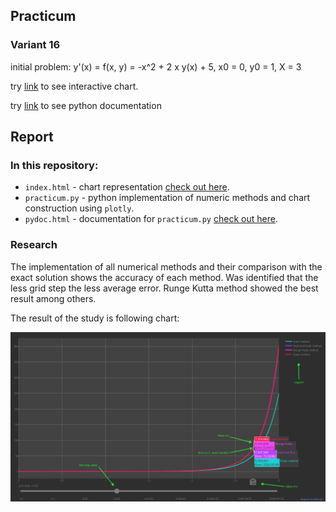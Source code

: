 ## Practicum
### Variant 16

initial problem: y'(x) = f(x, y) = -x^2 + 2 x y(x) + 5, x0 = 0, y0 = 1, X = 3

try [link](https://indionapolis.github.io/DE/) to see interactive chart.

try [link](https://indionapolis.github.io/DE/pydoc) to see python documentation

## Report

### In this repository:

* ```index.html``` - chart representation [check out here](https://indionapolis.github.io/DE/).
* ```practicum.py``` - python implementation of numeric methods and chart construction using ```plotly```.
* ```pydoc.html``` - documentation for ```practicum.py``` [check out here](https://indionapolis.github.io/DE/pydoc).

### Research
The implementation of all numerical methods and their comparison with the exact solution shows the accuracy of each method. Was identified that the less grid step the less average error. Runge Kutta method showed the best result among others.

The result of the study is following chart:

[![none](https://github.com/indionapolis/DE/blob/master/src/sample.png "clik me!")](https://indionapolis.github.io/DE/)
